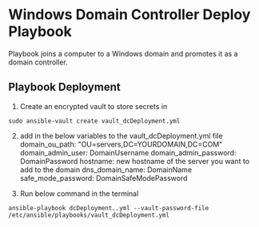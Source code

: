# Windows Domain Controller Deploy Playbook
Playbook joins a computer to a Windows domain and promotes it as a domain controller.

## Playbook Deployment
1. Create an encrypted vault to store secrets in
```
sudo ansible-vault create vault_dcDeployment.yml
```

2. add in the below variables to the vault_dcDeployment.yml file
domain_ou_path: "OU=servers,DC=YOURDOMAIN,DC=COM"
domain_admin_user: DomainUsername
domain_admin_password: DomainPassword
hostname: new hostname of the server you want to add to the domain
dns_domain_name: DomainName
safe_mode_password: DomainSafeModePassword

3. Run below command in the terminal
```
ansible-playbook dcDeployment..yml --vault-password-file /etc/ansible/playbooks/vault_dcDeployment.yml
```
